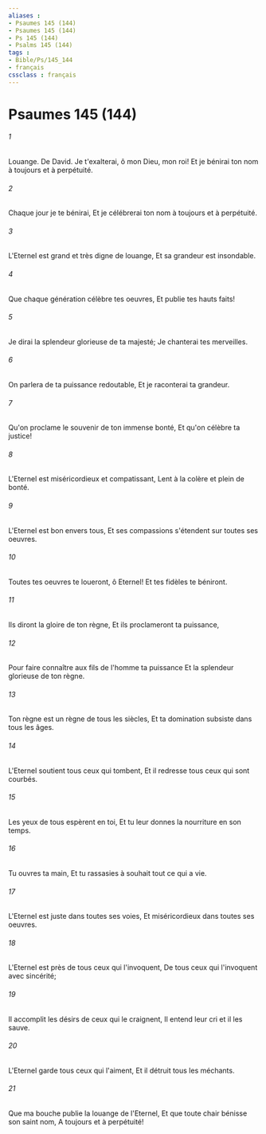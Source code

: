 ```yaml
---
aliases : 
- Psaumes 145 (144)
- Psaumes 145 (144)
- Ps 145 (144)
- Psalms 145 (144)
tags : 
- Bible/Ps/145_144
- français
cssclass : français
---
```


# Psaumes 145 (144)

###### 1
Louange. De David. Je t'exalterai, ô mon Dieu, mon roi! Et je bénirai ton nom à toujours et à perpétuité.
###### 2
Chaque jour je te bénirai, Et je célébrerai ton nom à toujours et à perpétuité.
###### 3
L'Eternel est grand et très digne de louange, Et sa grandeur est insondable.
###### 4
Que chaque génération célèbre tes oeuvres, Et publie tes hauts faits!
###### 5
Je dirai la splendeur glorieuse de ta majesté; Je chanterai tes merveilles.
###### 6
On parlera de ta puissance redoutable, Et je raconterai ta grandeur.
###### 7
Qu'on proclame le souvenir de ton immense bonté, Et qu'on célèbre ta justice!
###### 8
L'Eternel est miséricordieux et compatissant, Lent à la colère et plein de bonté.
###### 9
L'Eternel est bon envers tous, Et ses compassions s'étendent sur toutes ses oeuvres.
###### 10
Toutes tes oeuvres te loueront, ô Eternel! Et tes fidèles te béniront.
###### 11
Ils diront la gloire de ton règne, Et ils proclameront ta puissance,
###### 12
Pour faire connaître aux fils de l'homme ta puissance Et la splendeur glorieuse de ton règne.
###### 13
Ton règne est un règne de tous les siècles, Et ta domination subsiste dans tous les âges.
###### 14
L'Eternel soutient tous ceux qui tombent, Et il redresse tous ceux qui sont courbés.
###### 15
Les yeux de tous espèrent en toi, Et tu leur donnes la nourriture en son temps.
###### 16
Tu ouvres ta main, Et tu rassasies à souhait tout ce qui a vie.
###### 17
L'Eternel est juste dans toutes ses voies, Et miséricordieux dans toutes ses oeuvres.
###### 18
L'Eternel est près de tous ceux qui l'invoquent, De tous ceux qui l'invoquent avec sincérité;
###### 19
Il accomplit les désirs de ceux qui le craignent, Il entend leur cri et il les sauve.
###### 20
L'Eternel garde tous ceux qui l'aiment, Et il détruit tous les méchants.
###### 21
Que ma bouche publie la louange de l'Eternel, Et que toute chair bénisse son saint nom, A toujours et à perpétuité!
